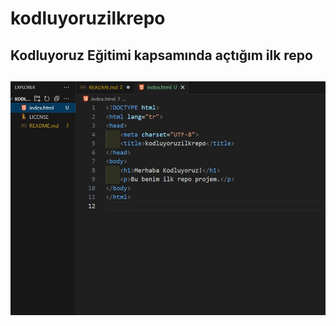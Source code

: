 # kodluyoruzilkrepo

Kodluyoruz Eğitimi kapsamında açtığım ilk repo
---

![Proje Resmi](resim.jpg)
---
